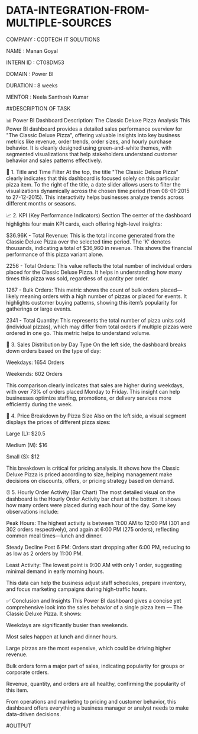 # DATA-INTEGRATION-FROM-MULTIPLE-SOURCES

COMPANY : CODTECH IT SOLUTIONS

NAME : Manan Goyal

INTERN ID : CT08DM53

DOMAIN : Power BI

DURATION : 8 weeks

MENTOR : Neela Santhosh Kumar

##DESCRIPTION OF TASK

📊 Power BI Dashboard Description: The Classic Deluxe Pizza Analysis
This Power BI dashboard provides a detailed sales performance overview for "The Classic Deluxe Pizza", offering valuable insights into key business metrics like revenue, order trends, order sizes, and hourly purchase behavior. It is cleanly designed using green-and-white themes, with segmented visualizations that help stakeholders understand customer behavior and sales patterns effectively.

🧾 1. Title and Time Filter
At the top, the title "The Classic Deluxe Pizza" clearly indicates that this dashboard is focused solely on this particular pizza item. To the right of the title, a date slider allows users to filter the visualizations dynamically across the chosen time period (from 08-01-2015 to 27-12-2015). This interactivity helps businesses analyze trends across different months or seasons.

📈 2. KPI (Key Performance Indicators) Section
The center of the dashboard highlights four main KPI cards, each offering high-level insights:

$36.96K - Total Revenue:
This is the total income generated from the Classic Deluxe Pizza over the selected time period. The ‘K’ denotes thousands, indicating a total of $36,960 in revenue. This shows the financial performance of this pizza variant alone.

2256 - Total Orders:
This value reflects the total number of individual orders placed for the Classic Deluxe Pizza. It helps in understanding how many times this pizza was sold, regardless of quantity per order.

1267 - Bulk Orders:
This metric shows the count of bulk orders placed—likely meaning orders with a high number of pizzas or placed for events. It highlights customer buying patterns, showing this item’s popularity for gatherings or large events.

2341 - Total Quantity:
This represents the total number of pizza units sold (individual pizzas), which may differ from total orders if multiple pizzas were ordered in one go. This metric helps to understand volume.

📅 3. Sales Distribution by Day Type
On the left side, the dashboard breaks down orders based on the type of day:

Weekdays: 1654 Orders

Weekends: 602 Orders

This comparison clearly indicates that sales are higher during weekdays, with over 73% of orders placed Monday to Friday. This insight can help businesses optimize staffing, promotions, or delivery services more efficiently during the week.

🍕 4. Price Breakdown by Pizza Size
Also on the left side, a visual segment displays the prices of different pizza sizes:

Large (L): $20.5

Medium (M): $16

Small (S): $12

This breakdown is critical for pricing analysis. It shows how the Classic Deluxe Pizza is priced according to size, helping management make decisions on discounts, offers, or pricing strategy based on demand.

⏰ 5. Hourly Order Activity (Bar Chart)
The most detailed visual on the dashboard is the Hourly Order Activity bar chart at the bottom. It shows how many orders were placed during each hour of the day. Some key observations include:

Peak Hours:
The highest activity is between 11:00 AM to 12:00 PM (301 and 302 orders respectively), and again at 6:00 PM (275 orders), reflecting common meal times—lunch and dinner.

Steady Decline Post 6 PM:
Orders start dropping after 6:00 PM, reducing to as low as 2 orders by 11:00 PM.

Least Activity:
The lowest point is 9:00 AM with only 1 order, suggesting minimal demand in early morning hours.

This data can help the business adjust staff schedules, prepare inventory, and focus marketing campaigns during high-traffic hours.

✅ Conclusion and Insights
This Power BI dashboard gives a concise yet comprehensive look into the sales behavior of a single pizza item — The Classic Deluxe Pizza. It shows:

Weekdays are significantly busier than weekends.

Most sales happen at lunch and dinner hours.

Large pizzas are the most expensive, which could be driving higher revenue.

Bulk orders form a major part of sales, indicating popularity for groups or corporate orders.

Revenue, quantity, and orders are all healthy, confirming the popularity of this item.

From operations and marketing to pricing and customer behavior, this dashboard offers everything a business manager or analyst needs to make data-driven decisions.

#OUTPUT 
